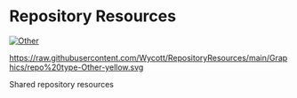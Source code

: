 # Repository Resources

<a href="https://github.com/Wycott/RepositoryResources/blob/main/REPOTYPE.md"><img src="[https://raw.githubusercontent.com/Wycott/RepositoryResources/main/Graphics/repo%20type-Game-yellow.svg](https://raw.githubusercontent.com/Wycott/RepositoryResources/main/Graphics/repo%20type-Other-yellow.svg)" title="Other" alt="Other"></a>

https://raw.githubusercontent.com/Wycott/RepositoryResources/main/Graphics/repo%20type-Other-yellow.svg

Shared repository resources
